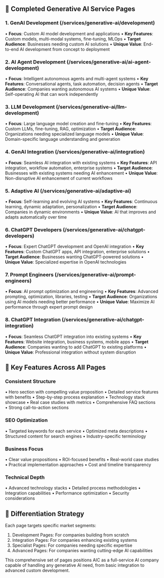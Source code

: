 ## 🎯 Completed Generative AI Service Pages

### 1. GenAI Development (/services/generative-ai/development)
• **Focus**: Custom AI model development and applications
• **Key Features**: Custom models, multi-modal systems, fine-tuning, MLOps
• **Target Audience**: Businesses needing custom AI solutions
• **Unique Value**: End-to-end AI development from concept to deployment

### 2. AI Agent Development (/services/generative-ai/ai-agent-development)
• **Focus**: Intelligent autonomous agents and multi-agent systems
• **Key Features**: Conversational agents, task automation, decision agents
• **Target Audience**: Companies wanting autonomous AI systems
• **Unique Value**: Self-operating AI that can work independently

### 3. LLM Development (/services/generative-ai/llm-development)
• **Focus**: Large language model creation and fine-tuning
• **Key Features**: Custom LLMs, fine-tuning, RAG, optimization
• **Target Audience**: Organizations needing specialized language models
• **Unique Value**: Domain-specific language understanding and generation

### 4. GenAI Integration (/services/generative-ai/integration)
• **Focus**: Seamless AI integration with existing systems
• **Key Features**: API integration, workflow automation, enterprise 
systems
• **Target Audience**: Businesses with existing systems needing AI 
enhancement
• **Unique Value**: Non-disruptive AI enhancement of current workflows

### 5. Adaptive AI (/services/generative-ai/adaptive-ai)
• **Focus**: Self-learning and evolving AI systems
• **Key Features**: Continuous learning, dynamic adaptation, 
personalization
• **Target Audience**: Companies in dynamic environments
• **Unique Value**: AI that improves and adapts automatically over time

### 6. ChatGPT Developers (/services/generative-ai/chatgpt-developers)
• **Focus**: Expert ChatGPT development and OpenAI integration
• **Key Features**: Custom ChatGPT apps, API integration, enterprise 
solutions
• **Target Audience**: Businesses wanting ChatGPT-powered solutions
• **Unique Value**: Specialized expertise in OpenAI technologies

### 7. Prompt Engineers (/services/generative-ai/prompt-engineers)
• **Focus**: AI prompt optimization and engineering
• **Key Features**: Advanced prompting, optimization, libraries, testing
• **Target Audience**: Organizations using AI models needing better 
performance
• **Unique Value**: Maximize AI performance through expert prompt design

### 8. ChatGPT Integration (/services/generative-ai/chatgpt-integration)
• **Focus**: Seamless ChatGPT integration into existing systems
• **Key Features**: Website integration, business systems, mobile apps
• **Target Audience**: Companies wanting to add ChatGPT to existing 
platforms
• **Unique Value**: Professional integration without system disruption

## 🔧 Key Features Across All Pages

### **Consistent Structure**
• Hero section with compelling value proposition
• Detailed service features with benefits
• Step-by-step process explanation
• Technology stack showcase
• Real case studies with metrics
• Comprehensive FAQ sections
• Strong call-to-action sections

### **SEO Optimization**
• Targeted keywords for each service
• Optimized meta descriptions
• Structured content for search engines
• Industry-specific terminology

### **Business Focus**
• Clear value propositions
• ROI-focused benefits
• Real-world case studies
• Practical implementation approaches
• Cost and timeline transparency

### **Technical Depth**
• Advanced technology stacks
• Detailed process methodologies
• Integration capabilities
• Performance optimization
• Security considerations

## 🎯 Differentiation Strategy

Each page targets specific market segments:

1. Development Pages: For companies building from scratch
2. Integration Pages: For companies enhancing existing systems
3. Specialist Pages: For companies needing specific expertise
4. Advanced Pages: For companies wanting cutting-edge AI capabilities

This comprehensive set of pages positions AIC as a full-service AI company 
capable of handling any generative AI need, from basic integration to 
advanced custom development.